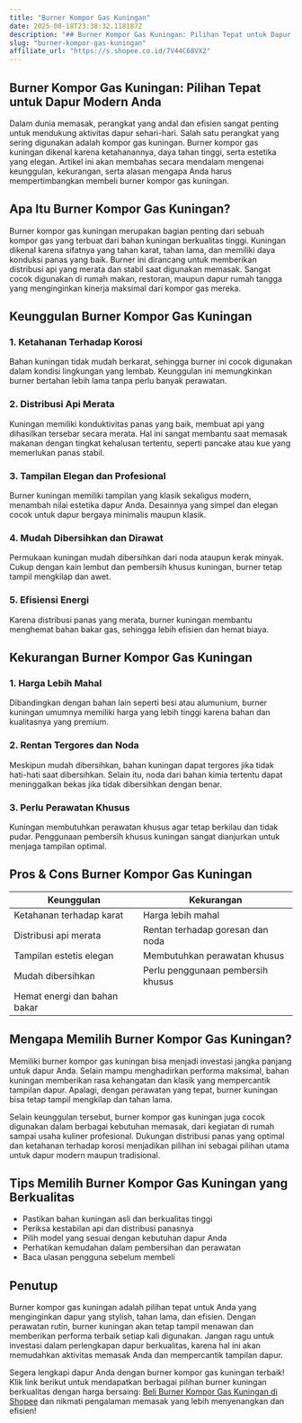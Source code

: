 ```yaml
---
title: "Burner Kompor Gas Kuningan"
date: 2025-08-18T23:38:32.118187Z
description: "## Burner Kompor Gas Kuningan: Pilihan Tepat untuk Dapur Modern Anda..."
slug: "burner-kompor-gas-kuningan"
affiliate_url: "https://s.shopee.co.id/7V44C68VX2"
---
```

## Burner Kompor Gas Kuningan: Pilihan Tepat untuk Dapur Modern Anda

Dalam dunia memasak, perangkat yang andal dan efisien sangat penting untuk mendukung aktivitas dapur sehari-hari. Salah satu perangkat yang sering digunakan adalah kompor gas kuningan. Burner kompor gas kuningan dikenal karena ketahanannya, daya tahan tinggi, serta estetika yang elegan. Artikel ini akan membahas secara mendalam mengenai keunggulan, kekurangan, serta alasan mengapa Anda harus mempertimbangkan membeli burner kompor gas kuningan.

## Apa Itu Burner Kompor Gas Kuningan?

Burner kompor gas kuningan merupakan bagian penting dari sebuah kompor gas yang terbuat dari bahan kuningan berkualitas tinggi. Kuningan dikenal karena sifatnya yang tahan karat, tahan lama, dan memiliki daya konduksi panas yang baik. Burner ini dirancang untuk memberikan distribusi api yang merata dan stabil saat digunakan memasak. Sangat cocok digunakan di rumah makan, restoran, maupun dapur rumah tangga yang menginginkan kinerja maksimal dari kompor gas mereka.

## Keunggulan Burner Kompor Gas Kuningan

### 1. Ketahanan Terhadap Korosi

Bahan kuningan tidak mudah berkarat, sehingga burner ini cocok digunakan dalam kondisi lingkungan yang lembab. Keunggulan ini memungkinkan burner bertahan lebih lama tanpa perlu banyak perawatan.

### 2. Distribusi Api Merata

Kuningan memiliki konduktivitas panas yang baik, membuat api yang dihasilkan tersebar secara merata. Hal ini sangat membantu saat memasak makanan dengan tingkat kehalusan tertentu, seperti pancake atau kue yang memerlukan panas stabil.

### 3. Tampilan Elegan dan Profesional

Burner kuningan memiliki tampilan yang klasik sekaligus modern, menambah nilai estetika dapur Anda. Desainnya yang simpel dan elegan cocok untuk dapur bergaya minimalis maupun klasik.

### 4. Mudah Dibersihkan dan Dirawat

Permukaan kuningan mudah dibersihkan dari noda ataupun kerak minyak. Cukup dengan kain lembut dan pembersih khusus kuningan, burner tetap tampil mengkilap dan awet.

### 5. Efisiensi Energi

Karena distribusi panas yang merata, burner kuningan membantu menghemat bahan bakar gas, sehingga lebih efisien dan hemat biaya.

## Kekurangan Burner Kompor Gas Kuningan

### 1. Harga Lebih Mahal

Dibandingkan dengan bahan lain seperti besi atau alumunium, burner kuningan umumnya memiliki harga yang lebih tinggi karena bahan dan kualitasnya yang premium.

### 2. Rentan Tergores dan Noda

Meskipun mudah dibersihkan, bahan kuningan dapat tergores jika tidak hati-hati saat dibersihkan. Selain itu, noda dari bahan kimia tertentu dapat meninggalkan bekas jika tidak dibersihkan dengan benar.

### 3. Perlu Perawatan Khusus

Kuningan membutuhkan perawatan khusus agar tetap berkilau dan tidak pudar. Penggunaan pembersih khusus kuningan sangat dianjurkan untuk menjaga tampilan optimal.

## Pros & Cons Burner Kompor Gas Kuningan

| Keunggulan                   | Kekurangan                                |
|------------------------------|-------------------------------------------|
| Ketahanan terhadap karat  | Harga lebih mahal                     |
| Distribusi api merata       | Rentan terhadap goresan dan noda      |
| Tampilan estetis elegan     | Membutuhkan perawatan khusus         |
| Mudah dibersihkan          | Perlu penggunaan pembersih khusus    |
| Hemat energi dan bahan bakar |  |

## Mengapa Memilih Burner Kompor Gas Kuningan?

Memiliki burner kompor gas kuningan bisa menjadi investasi jangka panjang untuk dapur Anda. Selain mampu menghadirkan performa maksimal, bahan kuningan memberikan rasa kehangatan dan klasik yang mempercantik tampilan dapur. Apalagi, dengan perawatan yang tepat, burner kuningan bisa tetap tampil mengkilap dan tahan lama.

Selain keunggulan tersebut, burner kompor gas kuningan juga cocok digunakan dalam berbagai kebutuhan memasak, dari kegiatan di rumah sampai usaha kuliner profesional. Dukungan distribusi panas yang optimal dan ketahanan terhadap korosi menjadikan pilihan ini sebagai pilihan utama untuk dapur modern maupun tradisional.

## Tips Memilih Burner Kompor Gas Kuningan yang Berkualitas

- Pastikan bahan kuningan asli dan berkualitas tinggi
- Periksa kestabilan api dan distribusi panasnya
- Pilih model yang sesuai dengan kebutuhan dapur Anda
- Perhatikan kemudahan dalam pembersihan dan perawatan
- Baca ulasan pengguna sebelum membeli

## Penutup

Burner kompor gas kuningan adalah pilihan tepat untuk Anda yang menginginkan dapur yang stylish, tahan lama, dan efisien. Dengan perawatan rutin, burner kuningan akan tetap tampil menawan dan memberikan performa terbaik setiap kali digunakan. Jangan ragu untuk investasi dalam perlengkapan dapur berkualitas, karena hal ini akan memudahkan aktivitas memasak Anda dan mempercantik tampilan dapur.

Segera lengkapi dapur Anda dengan burner kompor gas kuningan terbaik! Klik link berikut untuk mendapatkan berbagai pilihan burner kuningan berkualitas dengan harga bersaing: [Beli Burner Kompor Gas Kuningan di Shopee](https://s.shopee.co.id/7V44C68VX2) dan nikmati pengalaman memasak yang lebih menyenangkan dan efisien!